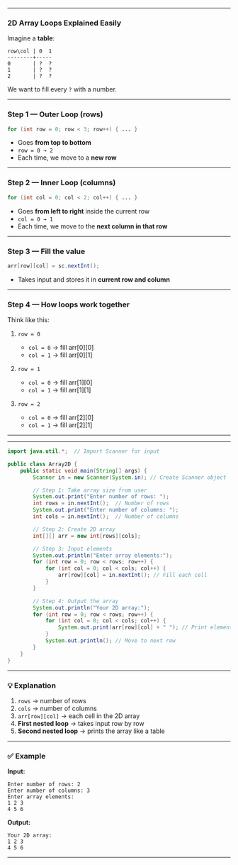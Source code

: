 
---

### 2D Array Loops Explained Easily

Imagine a **table**:

```
row\col | 0  1
--------+-----
0       | ?  ?
1       | ?  ?
2       | ?  ?
```

We want to fill every `?` with a number.

---

### Step 1 — Outer Loop (rows)

```java
for (int row = 0; row < 3; row++) { ... }
```

* Goes **from top to bottom**
* `row = 0 → 2`
* Each time, we move to a **new row**

---

### Step 2 — Inner Loop (columns)

```java
for (int col = 0; col < 2; col++) { ... }
```

* Goes **from left to right** inside the current row
* `col = 0 → 1`
* Each time, we move to the **next column in that row**

---

### Step 3 — Fill the value

```java
arr[row][col] = sc.nextInt();
```

* Takes input and stores it in **current row and column**

---

### Step 4 — How loops work together

Think like this:

1. `row = 0`

   * `col = 0` → fill arr[0][0]
   * `col = 1` → fill arr[0][1]
2. `row = 1`

   * `col = 0` → fill arr[1][0]
   * `col = 1` → fill arr[1][1]
3. `row = 2`

   * `col = 0` → fill arr[2][0]
   * `col = 1` → fill arr[2][1]

---

---

```java
import java.util.*;  // Import Scanner for input

public class Array2D {
    public static void main(String[] args) {
        Scanner in = new Scanner(System.in); // Create Scanner object

        // Step 1: Take array size from user
        System.out.print("Enter number of rows: ");
        int rows = in.nextInt();  // Number of rows
        System.out.print("Enter number of columns: ");
        int cols = in.nextInt();  // Number of columns

        // Step 2: Create 2D array
        int[][] arr = new int[rows][cols];

        // Step 3: Input elements
        System.out.println("Enter array elements:");
        for (int row = 0; row < rows; row++) {
            for (int col = 0; col < cols; col++) {
                arr[row][col] = in.nextInt(); // Fill each cell
            }
        }

        // Step 4: Output the array
        System.out.println("Your 2D array:");
        for (int row = 0; row < rows; row++) {
            for (int col = 0; col < cols; col++) {
                System.out.print(arr[row][col] + " "); // Print element
            }
            System.out.println(); // Move to next row
        }
    }
}
```

---

### 💡 **Explanation**

1. `rows` → number of rows
2. `cols` → number of columns
3. `arr[row][col]` → each cell in the 2D array
4. **First nested loop** → takes input row by row
5. **Second nested loop** → prints the array like a table

---

### ✅ **Example**

**Input:**

```
Enter number of rows: 2
Enter number of columns: 3
Enter array elements:
1 2 3
4 5 6
```

**Output:**

```
Your 2D array:
1 2 3
4 5 6
```

---


